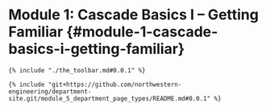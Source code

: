 # Module 1: Cascade Basics I – Getting Familiar {#module-1-cascade-basics-i-getting-familiar}

```
{% include "./the_toolbar.md#0.0.1" %}
```

```
{% include "git+https://github.com/northwestern-engineering/department-site.git/module_5_department_page_types/README.md#0.0.1" %}
```



